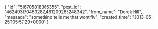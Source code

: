  {
   "id": "516705818365355",
   "post_id": "462493170453287_481209285248342",
   "from_name": "Derek Hill",
   "message": "something tells me that wont fly",
   "created_time": "2013-05-25T05:57:29+0000"
 }
